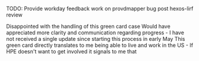 TODO:
Provide workday feedback
work on provdmapper bug
post hexos-lirf review


Disappointed with the handling of this green card case
Would have appreciated more clarity and communication regarding progress - I have not received a single update since starting this process in early May
This green card directly translates to me being able to live and work in the US - If HPE doesn't want to get involved it signals to me that 
